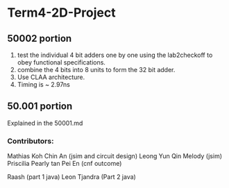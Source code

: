 # Term4-2D-Project

## 50002 portion
1. test the individual 4 bit adders one by one using the lab2checkoff to obey functional specifications.
2. combine the 4 bits into 8 units to form the 32 bit adder.
3. Use CLAA architecture.
4. Timing is ~ 2.97ns

## 50.001 portion 
Explained in the 50001.md 


### Contributors:
Mathias Koh Chin An (jsim and circuit design)
Leong Yun Qin Melody (jsim) 
Priscilia Pearly tan Pei En (cnf outcome) 

Raash (part 1 java) 
Leon Tjandra (Part 2 java)

